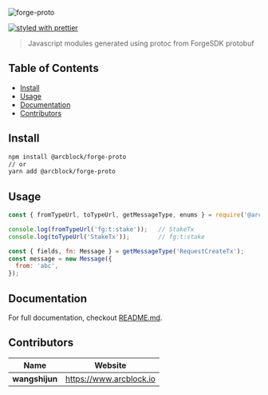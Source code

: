 ![forge-proto](https://www.arcblock.io/.netlify/functions/badge/?text=forge-proto)

[![styled with prettier](https://img.shields.io/badge/styled_with-prettier-ff69b4.svg)](https://github.com/prettier/prettier)

> Javascript modules generated using protoc from ForgeSDK protobuf


## Table of Contents

* [Install](#install)
* [Usage](#usage)
* [Documentation](#documentation)
* [Contributors](#contributors)


## Install

```sh
npm install @arcblock/forge-proto
// or
yarn add @arcblock/forge-proto
```


## Usage

```js
const { fromTypeUrl, toTypeUrl, getMessageType, enums } = require('@arcblock/forge-proto');

console.log(fromTypeUrl('fg:t:stake'));   // StakeTx
console.log(toTypeUrl('StakeTx'));        // fg:t:stake

const { fields, fn: Message } = getMessageType('RequestCreateTx');
const message = new Message({
  from: 'abc',
});
```


## Documentation

For full documentation, checkout [README.md](./docs/README.md).


## Contributors

| Name           | Website                   |
| -------------- | ------------------------- |
| **wangshijun** | <https://www.arcblock.io> |
